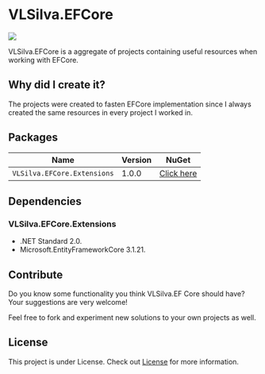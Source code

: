 # VLSilva.EFCore

<img src="https://i.imgur.com/plcvDhF.png">

VLSilva.EFCore is a aggregate of projects containing useful resources when working with EFCore.

## Why did I create it?
The projects were created to fasten EFCore implementation since I always created the same resources in every project I worked in.

## Packages
| Name |  Version | NuGet |
| ------- | ----- | ----- |
| `VLSilva.EFCore.Extensions` | 1.0.0 | [Click here](https://www.nuget.org/packages/VLSilva.EFCore.Extensions) |

## Dependencies

### VLSilva.EFCore.Extensions
- .NET Standard 2.0.
- Microsoft.EntityFrameworkCore 3.1.21.
 
## Contribute
Do you know some functionality you think VLSilva.EF Core should have? Your suggestions are very welcome!

Feel free to fork and experiment new solutions to your own projects as well.

## License

This project is under License. Check out [License](LICENSE) for more information.

